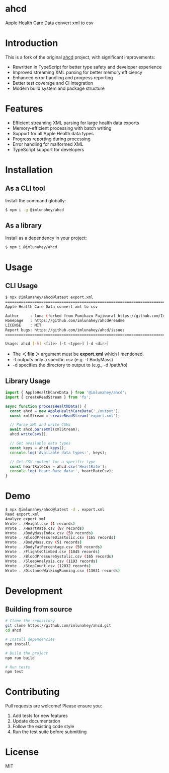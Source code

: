# ahcd

Apple Health Care Data convert xml to csv

# Introduction

This is a fork of the original [ahcd](https://github.com/freddiefujiwara/ahcd) project, with significant improvements:

- Rewritten in TypeScript for better type safety and developer experience
- Improved streaming XML parsing for better memory efficiency
- Enhanced error handling and progress reporting
- Better test coverage and CI integration
- Modern build system and package structure

# Features

- Efficient streaming XML parsing for large health data exports
- Memory-efficient processing with batch writing
- Support for all Apple Health data types
- Progress reporting during processing
- Error handling for malformed XML
- TypeScript support for developers

# Installation

## As a CLI tool

Install the command globally:

```bash
$ npm i -g @imlunahey/ahcd
```

## As a library

Install as a dependency in your project:

```bash
$ npm i @imlunahey/ahcd
```

# Usage

## CLI Usage

```bash
$ npx @imlunahey/ahcd@latest export.xml
================================================================================
Apple Health Care Data convert xml to csv

Author     : luna (forked from Fumikazu Fujiwara) https://github.com/ImLunaHey
Homepage   : https://github.com/imlunahey/ahcd#readme
LICENSE    : MIT
Report bugs: https://github.com/imlunahey/ahcd/issues
================================================================================

Usage: ahcd [-h] <file> [-t <type>] [-d <dir>]
```

- The **＜ file ＞** argument must be **export.xml** which I mentioned.
- -t outputs only a specific csv (e.g. -t BodyMass)
- -d specifies the directory to output to (e.g., -d /path/to)

## Library Usage

```typescript
import { AppleHealthCareData } from '@imlunahey/ahcd';
import { createReadStream } from 'fs';

async function processHealthData() {
  const ahcd = new AppleHealthCareData('./output');
  const xmlStream = createReadStream('export.xml');

  // Parse XML and write CSVs
  await ahcd.parseXml(xmlStream);
  ahcd.writeCsvs();

  // Get available data types
  const keys = ahcd.keys();
  console.log('Available data types:', keys);

  // Get CSV content for a specific type
  const heartRateCsv = ahcd.csv('HeartRate');
  console.log('Heart Rate data:', heartRateCsv);
}
```

# Demo

```bash
$ npx @imlunahey/ahcd@latest -d . export.xml
Read export.xml
Analyze export.xml
Wrote . /Height.csv (1 records)
Wrote . /HeartRate.csv (87 records)
Wrote . /BodyMassIndex.csv (50 records)
Wrote . /BloodPressureDiastolic.csv (165 records)
Wrote . /BodyMass.csv (51 records)
Wrote . /BodyFatPercentage.csv (50 records)
Wrote . /FlightsClimbed.csv (1045 records)
Wrote . /BloodPressureSystolic.csv (165 records)
Wrote . /SleepAnalysis.csv (1193 records)
Wrote . /StepCount.csv (12032 records)
Wrote . /DistanceWalkingRunning.csv (13631 records)
```

# Development

## Building from source

```bash
# Clone the repository
git clone https://github.com/imlunahey/ahcd.git
cd ahcd

# Install dependencies
npm install

# Build the project
npm run build

# Run tests
npm test
```

# Contributing

Pull requests are welcome! Please ensure you:

1. Add tests for new features
2. Update documentation
3. Follow the existing code style
4. Run the test suite before submitting

# License

MIT
